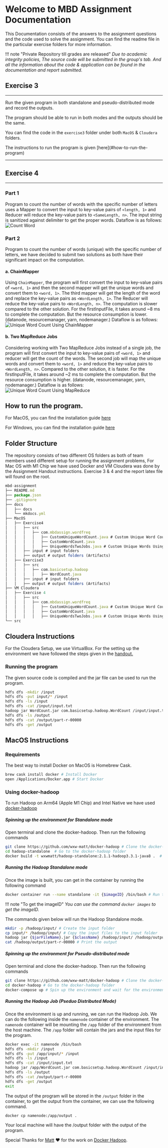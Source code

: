 # Welcome to MBD Assignment Documentation

This Documentation consists of the answers to the assignment questions and the code used to solve the assignment.
You can find the readme file in the particular exercise folders for more information.

!!! note "Private Repository till grades are released"
    <i>Due to academic integrity policies, The source code will be submitted in the group's tab. And all the information about the code & application can be found in the documentation and report submitted.</i>

## Exercise 3

---

Run the given program in both standalone and pseudo-distributed mode and record the outputs.
<p>The program should be able to run in both modes and the outputs should be the same.</p>

You can find the code in the `exercise3` folder under both `MacOS` & `Cloudera` folders.
<p>The instructions to run the program is given [here](#how-to-run-the-program)</p>

---

## Exercise 4 

--- 

### Part 1

Program to count the number of words with the specific number of letters uses a Mapper to convert the input to key-value pairs of `<length, 1>` and Reducer will reduce the key-value pairs to `<SameLength, n>`. The input string is sanitized against delimiter to get the proper words. Dataflow is as follows: 
![Count Word](img/part-1-data-flow.png)

### Part 2

Program to count the number of words (unique) with the specific number of letters, we have decided to submit two solutions as both have their significant impact on the computation. 

#### a. ChainMapper 
Using  `ChainMapper`, the program will first convert the input to key-value pairs of `<word, 1>` and then the second mapper will get the unique words and convert them to `<word, 1>`. The third mapper will get the length of the word and replace the key-value pairs as `<WordLength, 1>`. The Reducer will reduce the key-value pairs to `<WordLength, n>`. The computation is slower compared to the other solution. For the firstInputFile, it takes around ~8 ms to complete the computation. But the resource consumption is lower. (datanode, resourcemanager, yarn, nodemanager.) Dataflow is as follows: 
![Unique Word Count Using ChainMapper](img/part-3-data-flow.png)

#### b. Two MapReduce Jobs
Considering working with Two MapReduce Jobs instead of a single job, the program will first convert the input to key-value pairs of `<word, 1>` and reducer will get the count of the words. The second job will map the unique words and convert them to `<word, 1>` and reduce the key-value pairs to `<WordLength, n>`. Compared to the other solution, it is faster. For the firstInputFile, it takes around ~2 ms to complete the computation. But the resource consumption is higher. (datanode, resourcemanager, yarn, nodemanager.) Dataflow is as follows: 
![Unique Word Count Using MapReduce](img/part-3-data-flow-multiple-jobs.png)

## How to run the program.

For MacOS, you can find the installation guide [here](#macos-instructions)

For Windows, you can find the installation guide [here](#cloudera-setup-instructions)

## Folder Structure

The repository consists of two different OS folders as both of team members used different setup for running the assignment problems, For Mac OS with M1 Chip we have used Docker and VM Cloudera was done by the Assignment Handout instructions. Exercise 3 & 4 and the report latex file will found on the root.

```js
mbd-assignment
├── README.md
├── package.json
├── .gitignore
├── docs
│   ├── docs
│   └── mkdocs.yml
├── MacOS
│   ├── Exercise4
│   │   ├── src
│   │   │   ├── com.mbdassign.wordfreq
│   │   │   │   ├── CustomUniqueWordCount.java # Custom Unique Word Count Using Chain Mapper
│   │   │   │   ├── CustomWordCount.java
│   │   │   │   ├── UniqueWordsTwoJobs.java # Custom Unique Words Using Two MapReduceJobs
│   │   ├── input # input folders
│   │   ├── output # output folders (Artifacts)
│   ├── Exercise3
│   │   ├── src
│   │   │   ├── com.basicsetup.hadoop
│   │   │   │   ├── WordCount.java
│   │   ├── input # input folders
│   │   ├── output # output folders (Artifacts)
├── VM Cloudera
│   ├── Exercise 4
│   │   ├── src
│   │   │   ├── com.mbdassign.wordfreq
│   │   │   │   ├── CustomUniqueWordCount.java # Custom Unique Word Count Using Chain Mapper
│   │   │   │   ├── CustomWordCount.java
│   │   │   │   ├── UniqueWordsTwoJobs.java # Custom Unique Words Using Two MapReduceJobs
└── src

```

## Cloudera Instructions

For the Cloudera Setup, we use VirtualBox. For the setting up the environment we have followed the steps given in the [handout.](http://snap.stanford.edu/class/cs246-2017/homeworks/hw0/tutorialv3.pdf)

### Running the program
The given source code is compiled and the jar file can be used to run the program.

```bash 
hdfs dfs -mkdir /input
hdfs dfs -put input/* /input
hdfs dfs -ls /input
hdfs dfs -cat /input/input.txt
hadoop jar WordCount.jar com.basicsetup.hadoop.WordCount /input/input.txt /output
hdfs dfs -ls /output
hdfs dfs -cat /output/part-r-00000
hdfs dfs -get /output
```


## MacOS Instructions

### Requirements

The best way to install Docker on MacOS is Homebrew Cask.

```bash
brew cask install docker # Install Docker
open /Applications/Docker.app # Start Docker
```

### Using docker-hadoop

To run Hadoop on Arm64 (Apple M1 Chip) and Intel Native we have used [docker-hadoop](https://github.com/wxw-matt/docker-hadoop)

##### Spinning up the environment for Standalone mode

Open terminal and clone the docker-hadoop. Then run the following commands

```bash
git clone https://github.com/wxw-matt/docker-hadoop # Clone the docker-hadoop
cd hadoop-standalone  # Go to the docker-hadoop folder
docker build -t wxwmatt/hadoop-standalone:2.1.1-hadoop3.3.1-java8 .  # Build the image
```

##### Running the Hadoop Standalone mode

Once the image is built, you can get in the container by running the following command

```bash
docker container run --name standalone -it {$imageID} /bin/bash # Run the container
```

!!! note "To get the imageID"
    <i>You can use the command `docker images` to get the imageID.</i>

The commands given below will run the Hadoop Standalone mode.

```bash
mkdir -p /hadoop/input/ # Create the input folder
cp input/* /hadoop/input/ # Copy the input files to the input folder
hadoop jar {$jarFileName}.jar {$className} /hadoop/input/ /hadoop/output/ # Run the jar file
cat /hadoop/output/part-r-00000 # Print the output
```

##### Spinning up the environment for Pseudo-distributed mode

Open terminal and clone the docker-hadoop. Then run the following commands

```bash
git clone https://github.com/wxw-matt/docker-hadoop # Clone the docker-hadoop
cd docker-hadoop # Go to the docker-hadoop folder
docker-compose up # Spin up the environment and wait for the environment to spin up.
```

##### Running the Hadoop Job (Pseduo Distributed Mode)

Once the environment is up and running, we can run the Hadoop Job. We can do the following inside the `namenode` container of the environment. The `namenode` container will be mounting the `/app` folder of the environment from the host machine. The `/app` folder will contain the jars and the input files for the program.

```bash
docker exec -it namenode /bin/bash
hdfs dfs -mkdir /input
hdfs dfs -put /app/input/* /input
hdfs dfs -ls /input
hdfs dfs -cat /input/input.txt
hadoop jar /app/WordCount.jar com.basicsetup.hadoop.WordCount /input/input.txt /output
hdfs dfs -ls /output
hdfs dfs -cat /output/part-r-00000
hdfs dfs -get /output
exit
```

The output of the program will be stored in the `/output` folder in the container, to get the output from the container, we can use the following command.

```bash
docker cp namenode:/app/output .
```

Your local machine will have the /output folder with the output of the program.

Special Thanks for [Matt](https://github.com/wxw-matt) ❤️ for the work on [Docker Hadoop](https://github.com/wxw-matt/docker-hadoop).
